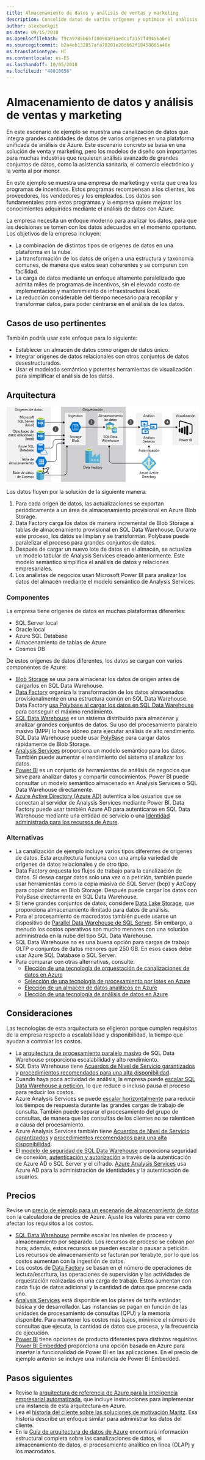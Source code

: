 ```yaml
---
title: Almacenamiento de datos y análisis de ventas y marketing
description: Consolide datos de varios orígenes y optimice el análisis de datos.
author: alexbuckgit
ms.date: 09/15/2018
ms.openlocfilehash: f9ca9785b65f18098a91aedc1f3157f49456a6e1
ms.sourcegitcommit: b2a4eb132857afa70201e28d662f18458865a48e
ms.translationtype: HT
ms.contentlocale: es-ES
ms.lasthandoff: 10/05/2018
ms.locfileid: "48818656"
---
```

# <a name="data-warehousing-and-analytics-for-sales-and-marketing"></a>Almacenamiento de datos y análisis de ventas y marketing

En este escenario de ejemplo se muestra una canalización de datos que integra grandes cantidades de datos de varios orígenes en una plataforma unificada de análisis de Azure. Este escenario concreto se basa en una solución de venta y marketing, pero los modelos de diseño son importantes para muchas industrias que requieren análisis avanzado de grandes conjuntos de datos, como la asistencia sanitaria, el comercio electrónico y la venta al por menor.

En este ejemplo se muestra una empresa de marketing y venta que crea los programas de incentivos. Estos programas recompensan a los clientes, los proveedores, los vendedores y los empleados. Los datos son fundamentales para estos programas y la empresa quiere mejorar los conocimientos adquiridos mediante el análisis de datos con Azure.

La empresa necesita un enfoque moderno para analizar los datos, para que las decisiones se tomen con los datos adecuados en el momento oportuno. Los objetivos de la empresa incluyen:
* La combinación de distintos tipos de orígenes de datos en una plataforma en la nube.
* La transformación de los datos de origen a una estructura y taxonomía comunes, de manera que estos sean coherentes y se comparen con facilidad.
* La carga de datos mediante un enfoque altamente paralelizado que admita miles de programas de incentivos, sin el elevado costo de implementación y mantenimiento de infraestructura local.
* La reducción considerable del tiempo necesario para recopilar y transformar datos, para poder centrarse en el análisis de los datos.

## <a name="relevant-use-cases"></a>Casos de uso pertinentes

También podría usar este enfoque para lo siguiente:

* Establecer un almacén de datos como origen de datos único.
* Integrar orígenes de datos relacionales con otros conjuntos de datos desestructurados.
* Usar el modelado semántico y potentes herramientas de visualización para simplificar el análisis de los datos.

## <a name="architecture"></a>Arquitectura

![Arquitectura de un escenario de almacenamiento y análisis de datos en Azure][architecture]

Los datos fluyen por la solución de la siguiente manera:

1. Para cada origen de datos, las actualizaciones se exportan periódicamente a un área de almacenamiento provisional en Azure Blob Storage.
2. Data Factory carga los datos de manera incremental de Blob Storage a tablas de almacenamiento provisional en SQL Data Warehouse. Durante este proceso, los datos se limpian y se transforman. Polybase puede paralelizar el proceso para grandes conjuntos de datos.
3. Después de cargar un nuevo lote de datos en el almacén, se actualiza un modelo tabular de Analysis Services creado anteriormente. Este modelo semántico simplifica el análisis de datos y relaciones empresariales.
4. Los analistas de negocios usan Microsoft Power BI para analizar los datos del almacén mediante el modelo semántico de Analysis Services.

### <a name="components"></a>Componentes

La empresa tiene orígenes de datos en muchas plataformas diferentes:
* SQL Server local
* Oracle local
* Azure SQL Database
* Almacenamiento de tablas de Azure
* Cosmos DB

De estos orígenes de datos diferentes, los datos se cargan con varios componentes de Azure:
* [Blob Storage](/azure/storage/blobs/storage-blobs-introduction) se usa para almacenar los datos de origen antes de cargarlos en SQL Data Warehouse.
* [Data Factory](/azure/data-factory) organiza la transformación de los datos almacenados provisionalmente en una estructura común en SQL Data Warehouse. Data Factory [usa Polybase al cargar los datos en SQL Data Warehouse](/azure/data-factory/connector-azure-sql-data-warehouse#use-polybase-to-load-data-into-azure-sql-data-warehouse) para conseguir el máximo rendimiento. 
* [SQL Data Warehouse](/azure/sql-data-warehouse/sql-data-warehouse-overview-what-is) es un sistema distribuido para almacenar y analizar grandes conjuntos de datos. Su uso del procesamiento paralelo masivo (MPP) lo hace idóneo para ejecutar análisis de alto rendimiento. SQL Data Warehouse puede usar [PolyBase](/sql/relational-databases/polybase/polybase-guide) para cargar datos rápidamente de Blob Storage.
* [Analysis Services](/azure/analysis-services) proporciona un modelo semántico para los datos. También puede aumentar el rendimiento del sistema al analizar los datos. 
* [Power BI](/power-bi) es un conjunto de herramientas de análisis de negocios que sirve para analizar datos y compartir conocimientos. Power BI puede consultar un modelo semántico almacenado en Analysis Services o SQL Data Warehouse directamente.
* [Azure Active Directory (Azure AD)](/azure/active-directory) autentica a los usuarios que se conectan al servidor de Analysis Services mediante Power BI. Data Factory puede usar también Azure AD para autenticarse en SQL Data Warehouse mediante una entidad de servicio o una [Identidad administrada para los recursos de Azure](/azure/active-directory/managed-identities-azure-resources/overview).

### <a name="alternatives"></a>Alternativas

* La canalización de ejemplo incluye varios tipos diferentes de orígenes de datos. Esta arquitectura funciona con una amplia variedad de orígenes de datos relacionales y de otro tipo.
* Data Factory orquesta los flujos de trabajo para la canalización de datos. Si desea cargar datos solo una vez o a petición, también puede usar herramientas como la copia masiva de SQL Server (bcp) y AzCopy para copiar datos en Blob Storage. Después puede cargar los datos con PolyBase directamente en SQL Data Warehouse.
* Si tiene grandes conjuntos de datos, considere [Data Lake Storage](/azure/storage/data-lake-storage/introduction), que proporciona almacenamiento ilimitado para datos de análisis.
* Para el procesamiento de macrodatos también puede usarse un dispositivo de [Parallel Data Warehouse de SQL Server](/sql/analytics-platform-system). Sin embargo, a menudo los costos operativos son mucho menores con una solución administrada en la nube del tipo SQL Data Warehouse. 
* SQL Data Warehouse no es una buena opción para cargas de trabajo OLTP o conjuntos de datos menores que 250 GB. En esos casos debe usar Azure SQL Database o SQL Server.
* Para comparar con otras alternativas, consulte:
    * [Elección de una tecnología de orquestación de canalizaciones de datos en Azure](/azure/architecture/data-guide/technology-choices/pipeline-orchestration-data-movement)
    * [Selección de una tecnología de procesamiento por lotes en Azure](/azure/architecture/data-guide/technology-choices/batch-processing)
    * [Elección de un almacén de datos analíticos en Azure](/azure/architecture/data-guide/technology-choices/analytical-data-stores)
    * [Elección de una tecnología de análisis de datos en Azure](/azure/architecture/data-guide/technology-choices/analysis-visualizations-reporting)

## <a name="considerations"></a>Consideraciones

Las tecnologías de esta arquitectura se eligieron porque cumplen requisitos de la empresa respecto a escalabilidad y disponibilidad, la tiempo que ayudan a controlar los costos.

* La [arquitectura de procesamiento paralelo masivo](/azure/sql-data-warehouse/massively-parallel-processing-mpp-architecture) de SQL Data Warehouse proporciona escalabilidad y alto rendimiento.
* SQL Data Warehouse tiene [Acuerdos de Nivel de Servicio garantizados](https://azure.microsoft.com/support/legal/sla/sql-data-warehouse) y [procedimientos recomendados para una alta disponibilidad](/azure/sql-data-warehouse/sql-data-warehouse-best-practices).
* Cuando haya poca actividad de análisis, la empresa puede [escalar SQL Data Warehouse a petición](/azure/sql-data-warehouse/sql-data-warehouse-manage-compute-overview), lo que reduce o incluso pausa el proceso para reducir los costos.
* Azure Analysis Services se puede [escalar horizontalmente](/azure/analysis-services/analysis-services-scale-out) para reducir los tiempos de respuesta durante las grandes cargas de trabajo de consulta. También puede separar el procesamiento del grupo de consultas, de manera que las consultas de los clientes no se ralenticen a causa del procesamiento. 
* Azure Analysis Services también tiene [Acuerdos de Nivel de Servicio garantizados](https://azure.microsoft.com/support/legal/sla/analysis-services) y [procedimientos recomendados para una alta disponibilidad](/azure/analysis-services/analysis-services-bcdr).
* El [modelo de seguridad de SQL Data Warehouse](/azure/sql-data-warehouse/sql-data-warehouse-overview-manage-security) proporciona seguridad de conexión, [autenticación y autorización](/azure/sql-data-warehouse/sql-data-warehouse-authentication) a través de la autenticación de Azure AD o SQL Server y el cifrado. [Azure Analysis Services](/azure/analysis-services/analysis-services-manage-users) usa Azure AD para la administración de identidades y la autenticación de usuarios. 

## <a name="pricing"></a>Precios

Revise un [precio de ejemplo para un escenario de almacenamiento de datos][calculator] con la calculadora de precios de Azure. Ajuste los valores para ver cómo afectan los requisitos a los costos.

* [SQL Data Warehouse](https://azure.microsoft.com/pricing/details/sql-data-warehouse/gen2) permite escalar los niveles de proceso y almacenamiento por separado. Los recursos de proceso se cobran por hora; además, estos recursos se pueden escalar o pausar a petición. Los recursos de almacenamiento se facturan por terabyte, por lo que los costos aumentan con la ingestión de datos.
* Los costos de [Data Factory](https://azure.microsoft.com/pricing/details/data-factory) se basan en el número de operaciones de lectura/escritura, las operaciones de supervisión y las actividades de orquestación realizadas en una carga de trabajo. Estos aumentan con cada flujo de datos adicional y la cantidad de datos que procese cada uno.
* [Analysis Services](https://azure.microsoft.com/pricing/details/analysis-services) está disponible en los planes de tarifa estándar, básica y de desarrollador. Las instancias se pagan en función de las unidades de procesamiento de consultas (QPU) y la memoria disponible. Para mantener los costos más bajos, minimice el número de consultas que ejecuta, la cantidad de datos que procesa, y la frecuencia de ejecución.
* [Power BI](https://powerbi.microsoft.com/pricing) tiene opciones de producto diferentes para distintos requisitos. [Power BI Embedded](https://azure.microsoft.com/pricing/details/power-bi-embedded) proporciona una opción basada en Azure para insertar la funcionalidad de Power BI en las aplicaciones. En el precio de ejemplo anterior se incluye una instancia de Power BI Embedded.

## <a name="next-steps"></a>Pasos siguientes

* Revise la [arquitectura de referencia de Azure para la inteligencia empresarial automatizada](/azure/architecture/reference-architectures/data/enterprise-bi-adf), que incluye instrucciones para implementar una instancia de esta arquitectura en Azure.
* Lea el [historia del cliente sobre las soluciones de motivación Maritz][source-document]. Esa historia describe un enfoque similar para administrar los datos del cliente.
* En la [Guía de arquitectura de datos de Azure](/azure/architecture/data-guide) encontrará información estructural completa sobre las canalizaciones de datos, el almacenamiento de datos, el procesamiento analítico en línea (OLAP) y los macrodatos.

<!-- links -->
[source-document]: https://customers.microsoft.com/story/maritz
[calculator]: https://azure.com/e/b798fb70c53e4dd19fdeacea4db78276
[architecture]: ./media/architecture-data-warehouse.png
